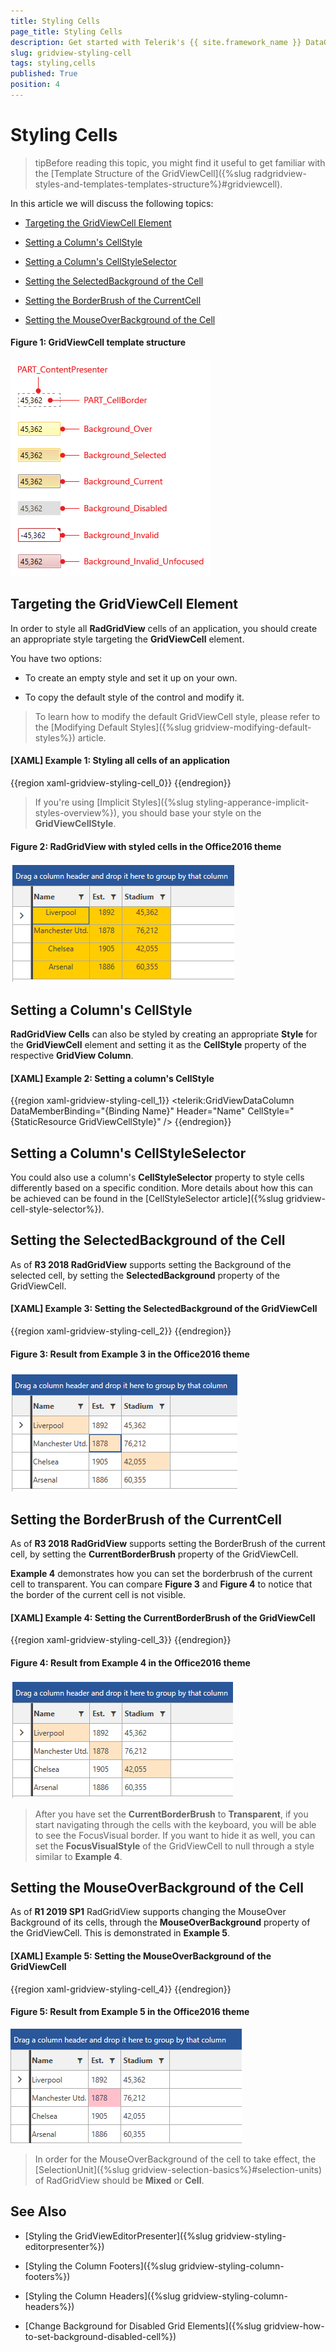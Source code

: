 ```yaml
---
title: Styling Cells
page_title: Styling Cells
description: Get started with Telerik's {{ site.framework_name }} DataGrid and learn how to create an appropriate style targeting the Cell element.
slug: gridview-styling-cell
tags: styling,cells
published: True
position: 4
---
```


# Styling Cells

>tipBefore reading this topic, you might find it useful to get familiar with the [Template Structure of the GridViewCell]({%slug radgridview-styles-and-templates-templates-structure%}#gridviewcell).

In this article we will discuss the following topics:

* [Targeting the GridViewCell Element](#targeting-the-gridviewcell-element)

* [Setting a Column's CellStyle](#setting-a-columns-cellstyle)

* [Setting a Column's CellStyleSelector](#setting-a-columns-cellstyleselector)

* [Setting the SelectedBackground of the Cell](#setting-the-selectedbackground-of-the-cell)

* [Setting the BorderBrush of the CurrentCell](#setting-the-borderbrush-of-the-currentcell)

* [Setting the MouseOverBackground of the Cell](#setting-the-mouseoverbackground-of-the-cell)

#### __Figure 1: GridViewCell template structure__

![GridViewCell template structure](images/gridviewcell-template.png)

## Targeting the GridViewCell Element

In order to style all __RadGridView__ cells of an application, you should create an appropriate style targeting the __GridViewCell__ element.

You have two options:

* To create an empty style and set it up on your own.

* To copy the default style of the control and modify it.

>To learn how to modify the default GridViewCell style, please refer to the [Modifying Default Styles]({%slug gridview-modifying-default-styles%}) article.

#### __[XAML] Example 1: Styling all cells of an application__

{{region xaml-gridview-styling-cell_0}}
	<Style TargetType="telerik:GridViewCell">
	    <Setter Property="VerticalContentAlignment" Value="Top"/>
	    <Setter Property="HorizontalContentAlignment" Value="Center"/>
	    <Setter Property="Background" Value="#ffcc00"/>
	</Style>
{{endregion}}

>If you're using [Implicit Styles]({%slug styling-apperance-implicit-styles-overview%}), you should base your style on the __GridViewCellStyle__.

#### __Figure 2: RadGridView with styled cells in the Office2016 theme__

![RadGridView with styled cells](images/RadGridView-Cell-Styled.png)

## Setting a Column's CellStyle

__RadGridView Cells__ can also be styled by creating an appropriate __Style__ for the **GridViewCell** element and setting it as the __CellStyle__ property of the respective __GridView Column__. 

#### __[XAML] Example 2: Setting a column's CellStyle__
{{region xaml-gridview-styling-cell_1}}
	<telerik:GridViewDataColumn DataMemberBinding="{Binding Name}"
	                Header="Name"
	                CellStyle="{StaticResource GridViewCellStyle}" />
{{endregion}}

## Setting a Column's CellStyleSelector

You could also use a column's **CellStyleSelector** property to style cells differently based on a specific condition. More details about how this can be achieved can be found in the [CellStyleSelector article]({%slug gridview-cell-style-selector%}).

## Setting the SelectedBackground of the Cell

As of __R3 2018 RadGridView__ supports setting the Background of the selected cell, by setting the **SelectedBackground** property of the GridViewCell.

#### __[XAML] Example 3: Setting the SelectedBackground of the GridViewCell__
{{region xaml-gridview-styling-cell_2}}
	<Style TargetType="telerik:GridViewCell">
		<Setter Property="SelectedBackground" Value="Bisque" />
	</Style>
{{endregion}}

#### __Figure 3: Result from Example 3 in the Office2016 theme__
![RadGridView with SelectedBackground for the cells](images/gridview-selectedbackground-cell.png)

## Setting the BorderBrush of the CurrentCell

As of __R3 2018 RadGridView__ supports setting the BorderBrush of the current cell, by setting the **CurrentBorderBrush** property of the GridViewCell. 

**Example 4** demonstrates how you can set the borderbrush of the current cell to transparent. You can compare **Figure 3** and **Figure 4** to notice that the border of the current cell is not visible.

#### __[XAML] Example 4: Setting the CurrentBorderBrush of the GridViewCell__
{{region xaml-gridview-styling-cell_3}}
	<Style TargetType="telerik:GridViewCell">
		<Setter Property="CurrentBorderBrush" Value="Transparent" />
	</Style>
{{endregion}}

#### __Figure 4: Result from Example 4 in the Office2016 theme__
![RadGridView with CurrentBorderBrush for the cells](images/gridview-currentborderbrush.png)

> After you have set the __CurrentBorderBrush__ to __Transparent__, if you start navigating through the cells with the keyboard, you will be able to see the FocusVisual border. If you want to hide it as well, you can set the __FocusVisualStyle__ of the GridViewCell to null through a style similar to __Example 4__.

## Setting the MouseOverBackground of the Cell

As of __R1 2019 SP1__ RadGridView supports changing the MouseOver Background of its cells, through the __MouseOverBackground__ property of the GridViewCell. This is demonstrated in __Example 5__.

#### __[XAML] Example 5: Setting the MouseOverBackground of the GridViewCell__
{{region xaml-gridview-styling-cell_4}}
	<Style TargetType="telerik:GridViewCell" >
		<Setter Property="MouseOverBackground" Value="Pink" />
	</Style>
{{endregion}}

#### __Figure 5: Result from Example 5 in the Office2016 theme__
![RadGridView with MouseOverBackground for the cells](images/gridviewcell-mouseoverbackground.png)

> In order for the MouseOverBackground of the cell to take effect, the [SelectionUnit]({%slug gridview-selection-basics%}#selection-units) of RadGridView should be __Mixed__ or __Cell__.


## See Also

 * [Styling the GridViewEditorPresenter]({%slug gridview-styling-editorpresenter%})

 * [Styling the Column Footers]({%slug gridview-styling-column-footers%})

 * [Styling the Column Headers]({%slug gridview-styling-column-headers%})

 * [Change Background for Disabled Grid Elements]({%slug gridview-how-to-set-background-disabled-cell%})
